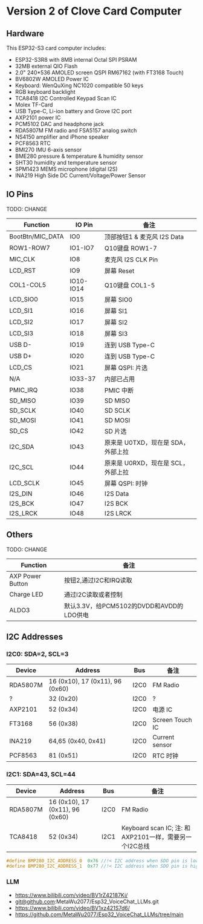 # Version 2 of Clove Card Computer

## Hardware

This ESP32-S3 card computer includes:

* ESP32-S3R8 with 8MB internal Octal SPI PSRAM
* 32MB external QIO Flash
* 2.0" 240*536 AMOLED screen QSPI RM67162 (with FT3168 Touch)
* BV6802W AMOLED Power IC
* Keyboard: WenQuXing NC1020 compatible 50 keys
* RGB keyboard backlight
* TCA8418 I2C Controlled Keypad Scan IC
* Molex TF-Card
* USB Type-C, Li-ion battery and Grove I2C port
* AXP2101 power IC
* PCM5102 DAC and headphone jack
* RDA5807M FM radio and FSA5157 analog switch
* NS4150 amplifier and iPhone speaker
* PCF8563 RTC
* BMI270 IMU 6-axis sensor
* BME280 pressure & temperature & humidity sensor
* SHT30 humidity and temperature sensor
* SPM1423 MEMS microphone (digital I2S)
* INA219 High Side DC Current/Voltage/Power Sensor 

## IO Pins

TODO: CHANGE

| Function | IO Pin | 备注 |
| -- | -- | -- |
| BootBtn/MIC_DATA | IO0 | 顶部按钮1 & 麦克风 I2S Data |
| ROW1-ROW7 | IO1-IO7 | Q10键盘 ROW1-7 |
| MIC_CLK | IO8 | 麦克风 I2S CLK Pin |
| LCD_RST | IO9 | 屏幕 Reset |
| COL1-COL5 | IO10-IO14 | Q10键盘 COL1-5 |
| LCD_SIO0 | IO15 | 屏幕 SIO0 |
| LCD_SI1  | IO16 | 屏幕 SI1 |
| LCD_SI2  | IO17 | 屏幕 SI2 |
| LCD_SI3  | IO18 | 屏幕 SI3 |
| USB D- | IO19 | 连到 USB Type-C |
| USB D+ | IO20 | 连到 USB Type-C |
| LCD_CS | IO21 | 屏幕 QSPI: 片选 |
| N/A | IO33-37 | 内部已占用 |
| PMIC_IRQ | IO38 | PMIC 中断 |
| SD_MISO | IO39 | SD MISO |
| SD_SCLK | IO40 | SD SCLK |
| SD_MOSI | IO41 | SD MOSI |
| SD_CS   | IO42 | SD 片选 |
| I2C_SDA | IO43 | 原来是 U0TXD，现在是 SDA，外部上拉 |
| I2C_SCL | IO44 | 原来是 U0RXD，现在是 SCL，外部上拉 |
| LCD_SCLK| IO45 | 屏幕 QSPI: 时钟 |
| I2S_DIN | IO46 | I2S Data |
| I2S_BCK | IO47 | I2S BCK  |
| I2S_LRCK| IO48 | I2S LRCK |

## Others

TODO: CHANGE

| Function | 备注 |
| -- | -- |
| AXP Power Button | 按钮2,通过I2C和IRQ读取 |
| Charge LED | 通过I2C读取或者控制 |
| ALDO3 | 默认3.3V，给PCM5102的DVDD和AVDD的LDO供电 |


## I2C Addresses

### I2C0: SDA=2, SCL=3


| Device | Address |  Bus | 备注 |
| -- | -- | -- | -- |
| RDA5807M | 16 (0x10), 17 (0x11), 96 (0x60) | I2C0 | FM Radio |
| ? | 32 (0x20) | I2C0 | ? |
| AXP2101 | 52 (0x34)  | I2C0 | 电源 IC |
| FT3168  | 56 (0x38)  | I2C0 | Screen Touch IC |
| INA219  | 64,65 (0x40, 0x41)  | I2C0 | Current sensor |
| PCF8563 | 81 (0x51)  | I2C0 | RTC 时钟 |



### I2C1: SDA=43, SCL=44

| Device | Address |  Bus | 备注 |
| -- | -- | -- | -- |
| RDA5807M | 16 (0x10), 17 (0x11), 96 (0x60) | I2C0 | FM Radio |
| TCA8418 | 52 (0x34)  | I2C1 | Keyboard scan IC; 注: 和AXP2101一样，需要另一个I2C总线 |


```C
#define BMP280_I2C_ADDRESS_0  0x76 //!< I2C address when SDO pin is low
#define BMP280_I2C_ADDRESS_1  0x77 //!< I2C address when SDO pin is high
```


### LLM
* https://www.bilibili.com/video/BV1rZ42187Ki/
* git@github.com:MetaWu2077/Esp32_VoiceChat_LLMs.git
* https://www.bilibili.com/video/BV1xz421S7d6/
* https://github.com/MetaWu2077/Esp32_VoiceChat_LLMs/tree/main
